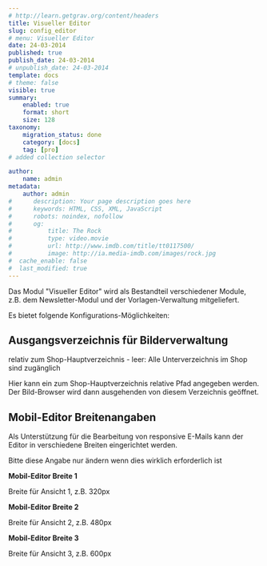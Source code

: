 ```yaml
---
# http://learn.getgrav.org/content/headers
title: Visueller Editor
slug: config_editor
# menu: Visueller Editor
date: 24-03-2014
published: true
publish_date: 24-03-2014
# unpublish_date: 24-03-2014
template: docs
# theme: false
visible: true
summary:
    enabled: true
    format: short
    size: 128
taxonomy:
    migration_status: done
    category: [docs]
    tag: [pro]
# added collection selector

author:
    name: admin
metadata:
    author: admin
#      description: Your page description goes here
#      keywords: HTML, CSS, XML, JavaScript
#      robots: noindex, nofollow
#      og:
#          title: The Rock
#          type: video.movie
#          url: http://www.imdb.com/title/tt0117500/
#          image: http://ia.media-imdb.com/images/rock.jpg
#  cache_enable: false
#  last_modified: true
---
```


Das Modul "Visueller Editor" wird als Bestandteil verschiedener Module, z.B. dem Newsletter-Modul und der Vorlagen-Verwaltung mitgeliefert.

Es bietet folgende Konfigurations-Möglichkeiten:


## Ausgangsverzeichnis für Bilderverwaltung

relativ zum Shop-Hauptverzeichnis - leer: Alle Unterverzeichnis im Shop sind zugänglich

Hier kann ein zum Shop-Hauptverzeichnis relative Pfad angegeben werden. Der Bild-Browser wird dann ausgehenden von diesem Verzeichnis geöffnet.



## Mobil-Editor Breitenangaben
Als Unterstützung für die Bearbeitung von responsive E-Mails kann der Editor in verschiedene Breiten eingerichtet werden.

Bitte diese Angabe nur ändern wenn dies wirklich erforderlich ist

**Mobil-Editor Breite 1**

Breite für Ansicht 1, z.B. 320px

**Mobil-Editor Breite 2**

Breite für Ansicht 2, z.B. 480px

**Mobil-Editor Breite 3**

Breite für Ansicht 3, z.B. 600px